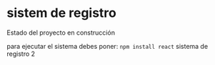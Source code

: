 <h1>sistem de registro</h1>
Estado del proyecto en construcción

para ejecutar el sistema debes poner:
```npm install react```
sistema de registro 2
